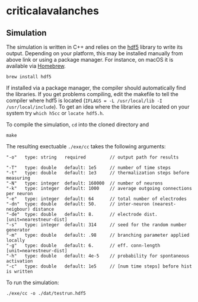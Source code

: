 # criticalavalanches

## Simulation

The simulation is written in C++ and relies on the [hdf5](https://www.hdfgroup.org/downloads/hdf5/) library to write its output.
Depending on your platform, this may be installed manually from above link or using a package manager. For instance, on macOS it is available via [Homebrew](https://brew.sh/index_de).

```
brew install hdf5
```

If installed via a package manager, the compiler should automatically find the libraries. If you get problems compiling, edit the makefile to tell the compiler where hdf5 is located (`IFLAGS = -L /usr/local/lib -I /usr/local/include`). To get an idea where the libraries are located on your system try `which h5cc` or `locate hdf5.h`.

To compile the simulation, `cd` into the cloned directory and

```
make
```

The resulting exectuable `./exe/cc` takes the following arguments:

```
"-o"   type: string   required         // output path for results

"-T"   type: double   default: 1e5     // number of time steps
"-t"   type: double   default: 1e3     // thermalization steps before measuring
"-N"   type: integer  default: 160000  // number of neurons
"-k"   type: integer  default: 1000    // average outgoing connections per neuron
"-e"   type: integer  default: 64      // total number of electrodes
"-dn"  type: double   default: 50.     // inter-neuron (nearest-neigbour) distance
"-de"  type: double   default: 8.      // electrode dist. [unit=nearestneur-dist]
"-s"   type: integer  default: 314     // seed for the random number generator
"-m"   type: double   default: .98     // branching parameter applied locally
"-g"   type: double   default: 6.      // eff. conn-length [unit=nearestneur-dist]
"-h"   type: double   default: 4e-5    // probability for spontaneous activation
"-c"   type: double   default: 1e5     // [num time steps] before hist is written
```

To run the simulation:

```
./exe/cc -o ./dat/testrun.hdf5
```

